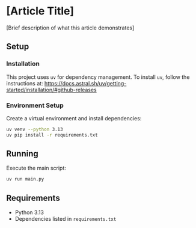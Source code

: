 # [Article Title]

[Brief description of what this article demonstrates]

## Setup

### Installation

This project uses `uv` for dependency management. To install `uv`, follow the instructions at:
https://docs.astral.sh/uv/getting-started/installation/#github-releases

### Environment Setup

Create a virtual environment and install dependencies:

```bash
uv venv --python 3.13
uv pip install -r requirements.txt
```

## Running

Execute the main script:

```bash
uv run main.py
```

## Requirements

- Python 3.13
- Dependencies listed in `requirements.txt`
